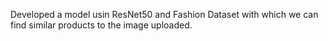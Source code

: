 Developed a model usin ResNet50 and Fashion Dataset with which we can find similar products to the image uploaded. 
